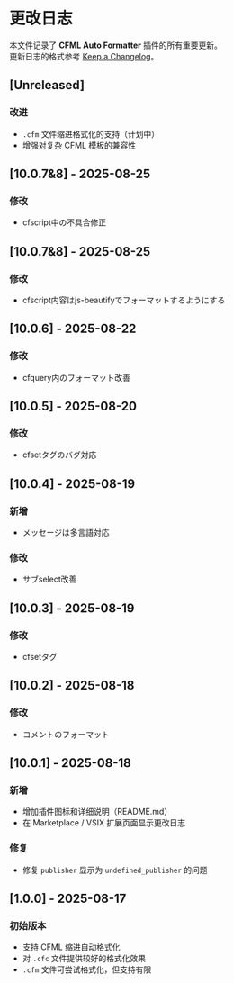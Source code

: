 # 更改日志

本文件记录了 **CFML Auto Formatter** 插件的所有重要更新。  
更新日志的格式参考 [Keep a Changelog](http://keepachangelog.com/)。  

## [Unreleased]
### 改进
- `.cfm` 文件缩进格式化的支持（计划中）
- 增强对复杂 CFML 模板的兼容性
  
## [10.0.7&8] - 2025-08-25
### 修改
- cfscript中の不具合修正

## [10.0.7&8] - 2025-08-25
### 修改
- cfscript内容はjs-beautifyでフォーマットするようにする

## [10.0.6] - 2025-08-22
### 修改
- cfquery内のフォーマット改善

## [10.0.5] - 2025-08-20
### 修改
- cfsetタグのバグ対応

## [10.0.4] - 2025-08-19
### 新增
- メッセージは多言語対応
### 修改
- サブselect改善

## [10.0.3] - 2025-08-19
### 修改
- cfsetタグ

## [10.0.2] - 2025-08-18
### 修改
- コメントのフォーマット

## [10.0.1] - 2025-08-18
### 新增
- 增加插件图标和详细说明（README.md）
- 在 Marketplace / VSIX 扩展页面显示更改日志

### 修复
- 修复 `publisher` 显示为 `undefined_publisher` 的问题

## [1.0.0] - 2025-08-17
### 初始版本
- 支持 CFML 缩进自动格式化
- 对 `.cfc` 文件提供较好的格式化效果
- `.cfm` 文件可尝试格式化，但支持有限
